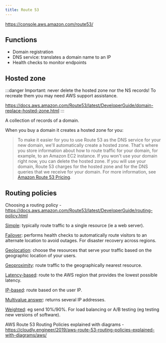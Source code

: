 ```yaml
---
title: Route 53
---
```


https://console.aws.amazon.com/route53/

## Functions

- Domain registration
- DNS service: translates a domain name to an IP
- Health checks to monitor endpoints

## Hosted zone

:::danger
Important: never delete the hosted zone nor the NS records! To recreate them you may need AWS support assistance.

https://docs.aws.amazon.com/Route53/latest/DeveloperGuide/domain-replace-hosted-zone.html
:::

A collection of records of a domain.

When you buy a domain it creates a hosted zone for you:

> To make it easier for you to use Route 53 as the DNS service for your new domain, we'll automatically create a hosted zone. That's where you store information about how to route traffic for your domain, for example, to an Amazon EC2 instance. If you won't use your domain right now, you can delete the hosted zone. If you will use your domain, Route 53 charges for the hosted zone and for the DNS queries that we receive for your domain. For more information, see [Amazon Route 53 Pricing](http://aws.amazon.com/route53/pricing/).

## Routing policies

Choosing a routing policy - https://docs.aws.amazon.com/Route53/latest/DeveloperGuide/routing-policy.html

[Simple](https://docs.aws.amazon.com/Route53/latest/DeveloperGuide/routing-policy-simple.html): typically route traffic to a single resource (ie a web server).

[Failover](https://docs.aws.amazon.com/Route53/latest/DeveloperGuide/routing-policy-failover.html): performs health checks to automatically route visitors to an alternate location to avoid outages. For disaster recovery across regions.

[Geolocation](https://docs.aws.amazon.com/Route53/latest/DeveloperGuide/routing-policy-geo.html): choose the resources that serve your traffic based on the geographic location of your users.

[Geoproximity](https://docs.aws.amazon.com/Route53/latest/DeveloperGuide/routing-policy-geoproximity.html): route traffic to the geographically nearest resource.

[Latency-based](https://docs.aws.amazon.com/Route53/latest/DeveloperGuide/routing-policy-latency.html): route to the AWS region that provides the lowest possible latency.

[IP-based](https://docs.aws.amazon.com/Route53/latest/DeveloperGuide/routing-policy-ipbased.html): route based on the user IP.

[Multivalue answer](https://docs.aws.amazon.com/Route53/latest/DeveloperGuide/routing-policy-multivalue.html): returns several IP addresses.

[Weighted](https://docs.aws.amazon.com/Route53/latest/DeveloperGuide/routing-policy-weighted.html): eg send 10%/90%. For load balancing or A/B testing (eg testing new versions of software).

AWS Route 53 Routing Policies explained with diagrams - https://cloudly.engineer/2019/aws-route-53-routing-policies-explained-with-diagrams/aws/
